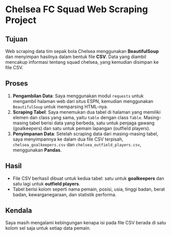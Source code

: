 # Chelsea FC Squad Web Scraping Project

## Tujuan
Web scraping data tim sepak bola Chelsea menggunakan **BeautifulSoup** dan menyimpan hasilnya dalam bentuk file **CSV**. Data yang diambil mencakup informasi tentang squad chelsea, yang kemudian disimpan ke file CSV.

## Proses
1. **Pengambilan Data**: Saya menggunakan modul `requests` untuk mengambil halaman web dari situs ESPN, kemudian menggunakan `BeautifulSoup` untuk memparsing HTML-nya.
2. **Scraping Tabel**: Saya menemukan dua tabel di halaman yang memiliki elemen dan class yang sama, yaitu `table` dengan class `Table`. Masing-masing tabel berisi data yang berbeda, satu untuk penjaga gawang (goalkeepers) dan satu untuk pemain lapangan (outfield players).
3. **Penyimpanan Data**: Setelah scraping data dari masing-masing tabel, saya menyimpannya ke dalam dua file CSV terpisah, `chelsea_goalkeepers.csv` dan `chelsea_outfield_players.csv`, menggunakan **Pandas**.

## Hasil
- File CSV berhasil dibuat untuk kedua tabel: satu untuk **goalkeepers** dan satu lagi untuk **outfield players**.
- Tabel berisi kolom seperti nama pemain, posisi, usia, tinggi badan, berat badan, kewarganegaraan, dan statistik performa.

## Kendala
Saya masih mengalami kebingungan kenapa isi pada file CSV berada di satu kolom sel saja untuk setiap data pemain.

